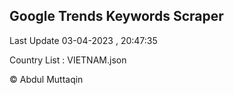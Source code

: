 

## Google Trends Keywords Scraper 
 
Last Update 03-04-2023 , 20:47:35

Country List :
VIETNAM.json



© Abdul Muttaqin 
